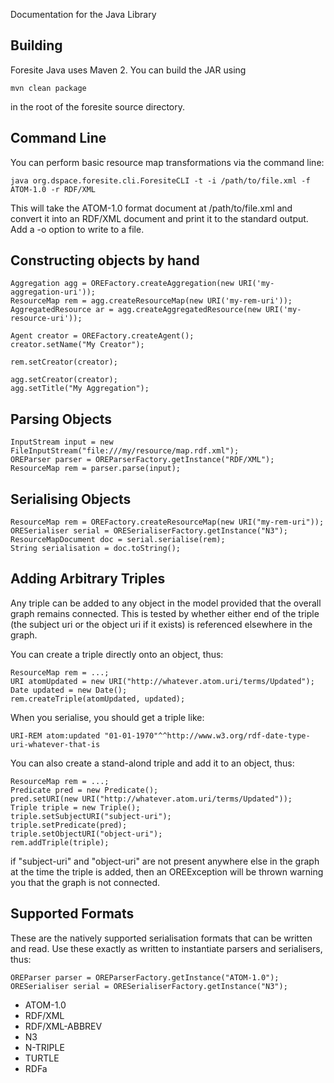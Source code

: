 Documentation for the Java Library

## Building ##

Foresite Java uses Maven 2.  You can build the JAR using

```
mvn clean package
```

in the root of the foresite source directory.

## Command Line ##

You can perform basic resource map transformations via the command line:

```
java org.dspace.foresite.cli.ForesiteCLI -t -i /path/to/file.xml -f ATOM-1.0 -r RDF/XML
```

This will take the ATOM-1.0 format document at /path/to/file.xml and convert it into an RDF/XML document and print it to the standard output.  Add a -o option to write to a file.

## Constructing objects by hand ##

```
Aggregation agg = OREFactory.createAggregation(new URI('my-aggregation-uri'));
ResourceMap rem = agg.createResourceMap(new URI('my-rem-uri'));
AggregatedResource ar = agg.createAggregatedResource(new URI('my-resource-uri'));

Agent creator = OREFactory.createAgent();
creator.setName("My Creator");

rem.setCreator(creator);

agg.setCreator(creator);
agg.setTitle("My Aggregation");
```

## Parsing Objects ##

```
InputStream input = new FileInputStream("file:///my/resource/map.rdf.xml");
OREParser parser = OREParserFactory.getInstance("RDF/XML");
ResourceMap rem = parser.parse(input);
```

## Serialising Objects ##

```
ResourceMap rem = OREFactory.createResourceMap(new URI("my-rem-uri"));
ORESerialiser serial = ORESerialiserFactory.getInstance("N3");
ResourceMapDocument doc = serial.serialise(rem);
String serialisation = doc.toString();
```

## Adding Arbitrary Triples ##

Any triple can be added to any object in the model provided that the overall graph remains connected.  This is tested by whether either end of the triple (the subject uri or the object uri if it exists) is referenced elsewhere in the graph.

You can create a triple directly onto an object, thus:

```
ResourceMap rem = ...;
URI atomUpdated = new URI("http://whatever.atom.uri/terms/Updated");
Date updated = new Date();
rem.createTriple(atomUpdated, updated);
```

When you serialise, you should get a triple like:

```
URI-REM atom:updated "01-01-1970"^^http://www.w3.org/rdf-date-type-uri-whatever-that-is
```

You can also create a stand-alond triple and add it to an object, thus:

```
ResourceMap rem = ...;
Predicate pred = new Predicate();
pred.setURI(new URI("http://whatever.atom.uri/terms/Updated"));
Triple triple = new Triple();
triple.setSubjectURI("subject-uri");
triple.setPredicate(pred);
triple.setObjectURI("object-uri");
rem.addTriple(triple);
```

if "subject-uri" and "object-uri" are not present anywhere else in the graph at the time the triple is added, then an OREException will be thrown warning you that the graph is not connected.

## Supported Formats ##

These are the natively supported serialisation formats that can be written and read.  Use these exactly as written to instantiate parsers and serialisers, thus:

```
OREParser parser = OREParserFactory.getInstance("ATOM-1.0");
ORESerialiser serial = ORESerialiserFactory.getInstance("N3");
```

  * ATOM-1.0
  * RDF/XML
  * RDF/XML-ABBREV
  * N3
  * N-TRIPLE
  * TURTLE
  * RDFa